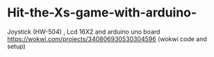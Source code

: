 # Hit-the-Xs-game-with-arduino-
Joystick (HW-504) , Lcd 16X2 and arduino uno board 
https://wokwi.com/projects/340806930530304596 (wokwi code and setup)
